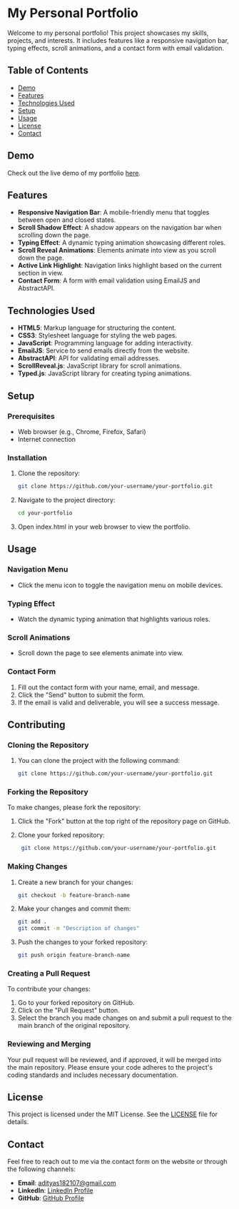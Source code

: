 # My Personal Portfolio

Welcome to my personal portfolio! This project showcases my skills, projects, and interests. It includes features like a responsive navigation bar, typing effects, scroll animations, and a contact form with email validation.

## Table of Contents

- [Demo](#demo)
- [Features](#features)
- [Technologies Used](#technologies-used)
- [Setup](#setup)
- [Usage](#usage)
- [License](#license)
- [Contact](#contact)

## Demo

Check out the live demo of my portfolio [here](https://adityasanap1821.github.io/Portfolio/).

## Features

- **Responsive Navigation Bar**: A mobile-friendly menu that toggles between open and closed states.
- **Scroll Shadow Effect**: A shadow appears on the navigation bar when scrolling down the page.
- **Typing Effect**: A dynamic typing animation showcasing different roles.
- **Scroll Reveal Animations**: Elements animate into view as you scroll down the page.
- **Active Link Highlight**: Navigation links highlight based on the current section in view.
- **Contact Form**: A form with email validation using EmailJS and AbstractAPI.

## Technologies Used

- **HTML5**: Markup language for structuring the content.
- **CSS3**: Stylesheet language for styling the web pages.
- **JavaScript**: Programming language for adding interactivity.
- **EmailJS**: Service to send emails directly from the website.
- **AbstractAPI**: API for validating email addresses.
- **ScrollReveal.js**: JavaScript library for scroll animations.
- **Typed.js**: JavaScript library for creating typing animations.

## Setup

### Prerequisites

- Web browser (e.g., Chrome, Firefox, Safari)
- Internet connection

### Installation

1. Clone the repository:

   ```bash
   git clone https://github.com/your-username/your-portfolio.git

2. Navigate to the project directory:
   
   ```bash
   cd your-portfolio

3. Open index.html in your web browser to view the portfolio.

## Usage

### Navigation Menu

- Click the menu icon to toggle the navigation menu on mobile devices.

### Typing Effect

- Watch the dynamic typing animation that highlights various roles.

### Scroll Animations

- Scroll down the page to see elements animate into view.

### Contact Form

1. Fill out the contact form with your name, email, and message.
2. Click the "Send" button to submit the form.
3. If the email is valid and deliverable, you will see a success message.

## Contributing

### Cloning the Repository

1. You can clone the project with the following command:

   ```bash
   git clone https://github.com/your-username/your-portfolio.git

### Forking the Repository

To make changes, please fork the repository:

1. Click the "Fork" button at the top right of the repository page on GitHub.
2. Clone your forked repository:
   
   ```bash
    git clone https://github.com/your-username/your-portfolio.git

### Making Changes
1. Create a new branch for your changes:
   ```bash
   git checkout -b feature-branch-name

2. Make your changes and commit them:
   ```bash
   git add .
   git commit -m "Description of changes"

3. Push the changes to your forked repository:
   ```bash
   git push origin feature-branch-name

### Creating a Pull Request

To contribute your changes:

1. Go to your forked repository on GitHub.
2. Click on the "Pull Request" button.
3. Select the branch you made changes on and submit a pull request to the main branch of the original repository.

### Reviewing and Merging

Your pull request will be reviewed, and if approved, it will be merged into the main repository. Please ensure your code adheres to the project's coding standards and includes necessary documentation.

## License

This project is licensed under the MIT License. See the [LICENSE](LICENSE) file for details.

## Contact

Feel free to reach out to me via the contact form on the website or through the following channels:

- **Email**: adityas182107@gmail.com
- **LinkedIn**: [LinkedIn Profile](https://www.linkedin.com/in/aditya-sanap-ams1821/)
- **GitHub**: [GitHub Profile](https://github.com/AdityaSanap1821)
